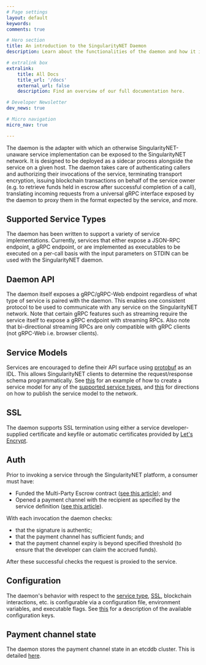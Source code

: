 ```yaml
---
# Page settings
layout: default
keywords:
comments: true

# Hero section
title: An introduction to the SingularityNET Daemon
description: Learn about the functionalities of the daemon and how it interacts with the SingularityNET Marketplace and the Ethereum Blockchain.

# extralink box
extralink:
    title: All Docs
    title_url: '/docs'
    external_url: false
    description: Find an overview of our full documentation here.

# Developer Newsletter
dev_news: true

# Micro navigation
micro_nav: true

---
```

The daemon is the adapter with which an otherwise SingularityNET-unaware service implementation can be exposed to the SingularityNET network. It is designed to be deployed as a sidecar process alongside the service on a given host. The daemon takes care of authenticating callers and authorizing their invocations of the service, terminating transport encryption, issuing blockchain transactions on behalf of the service owner (e.g. to retrieve funds held in escrow after successful completion of a call), translating incoming requests from a universal gRPC interface exposed by the daemon to proxy them in the format expected by the service, and more.

## Supported Service Types
The daemon has been written to support a variety of service implementations. Currently, services that either expose a JSON-RPC endpoint, a gRPC endpoint, or are implemented as executables to be executed on a per-call basis with the input parameters on STDIN can be used with the SingularityNET daemon.

## Daemon API
The daemon itself exposes a gRPC/gRPC-Web endpoint regardless of what type of service is paired with the daemon. This enables one consistent protocol to be used to communicate with any service on the SingularityNET network. Note that certain gRPC features such as streaming require the service itself to expose a gRPC endpoint with streaming RPCs. Also note that bi-directional streaming RPCs are only compatible with gRPC clients (not gRPC-Web i.e. browser clients).

## Service Models
Services are encouraged to define their API surface using [protobuf](https://developers.google.com/protocol-buffers/docs/reference/proto3-spec#service_definition) as an IDL. This allows SingularityNET clients to determine the request/response schema programmatically. See [this](/docs/all/archive/alpha/Platform-How-Tos#create-a-service-model) for an example of how to create a service model for any of the [supported service types](#supported-service-types), and [this](/docs/all/archive/alpha/Platform-How-Tos#publish-service-metadata) for directions on how to publish the service model to the network.

## SSL
The daemon supports SSL termination using either a service developer-supplied certificate and keyfile or automatic certificates provided by [Let's Encrypt](https://letsencrypt.org/).

## Auth
Prior to invoking a service through the SingularityNET platform, a consumer must have:
- Funded the Multi-Party Escrow contract ([see this article](/docs/all/mpe/mpe)); and
- Opened a payment channel with the recipient as specified by the service definition ([see this article](/docs/all/mpe/payment-channel-storage)).

With each invocation the daemon checks:
- that the signature is authentic;
- that the payment channel has sufficient funds; and
- that the payment channel expiry is beyond specified threshold (to ensure that the developer can claim the accrued funds).

After these successful checks the request is proxied to the service.

## Configuration
The daemon's behavior with respect to the [service type](#supported-service-types), [SSL](#ssl), blockchain interactions, etc. is configurable via a configuration file, environment variables, and executable flags. See [this](/docs/all/archive/alpha/Platform-How-Tos#configure-singularitynet-daemon) for a description of the available configuration keys.

## Payment channel state
The daemon stores the payment channel state in an etcddb cluster. This is detailed [here](/docs/all/mpe/payment-channel-storage).
